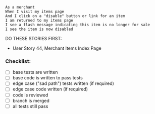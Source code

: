 ```
As a merchant
When I visit my items page
And I click on a "disable" button or link for an item
I am returned to my items page
I see a flash message indicating this item is no longer for sale
I see the item is now disabled
```

DO THESE STORIES FIRST:
- User Story 44, Merchant Items Index Page

### Checklist:

- [ ] base tests are written
- [ ] base code is written to pass tests
- [ ] edge case ("sad path") tests written (if required)
- [ ] edge case code written (if required)
- [ ] code is reviewed
- [ ] branch is merged
- [ ] all tests still pass

